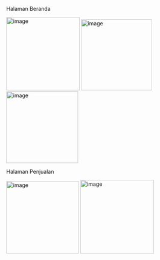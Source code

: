 Halaman Beranda

<img width="194" alt="image" src="https://github.com/ichanyr/antrian_terisi/assets/114141633/00272e70-53d0-487f-b17e-64a0218e71fb">
<img width="188" alt="image" src="https://github.com/ichanyr/antrian_terisi/assets/114141633/e1eda46e-c6ba-4d23-ab7f-ae1295f357cc">
<img width="190" alt="image" src="https://github.com/ichanyr/antrian_terisi/assets/114141633/e038eae6-87da-430f-9bc5-cd8db145cf91">


Halaman Penjualan

<img width="192" alt="image" src="https://github.com/ichanyr/antrian_terisi/assets/114141633/db4d86c4-55a7-479f-ad39-cc819867df63">
<img width="195" alt="image" src="https://github.com/ichanyr/antrian_terisi/assets/114141633/c86f6ac3-1642-4fd5-af6b-556fb809ee98">



